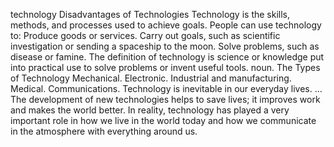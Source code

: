 technology
Disadvantages of Technologies
Technology is the skills, methods, and processes used to achieve goals. People can
use technology to: Produce goods or services. Carry out goals, such as scientific
investigation or sending a spaceship to the moon. Solve problems, such as disease or famine.
The definition of technology is science or knowledge put into practical use to solve problems or invent useful tools. noun.
The Types of Technology
Mechanical.
Electronic.
Industrial and manufacturing.
Medical.
Communications.
Technology is inevitable in our everyday lives. ... The development of new technologies helps to save lives; it improves work and makes the world better. 
 In reality, technology has played a very important role in how we live in the world today and how we communicate in the atmosphere with everything around us.
